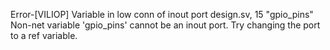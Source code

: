 
Error-[VILIOP] Variable in low conn of inout port
design.sv, 15
"gpio_pins"
  Non-net variable 'gpio_pins' cannot be an inout port.
  Try changing the port to a ref variable.
